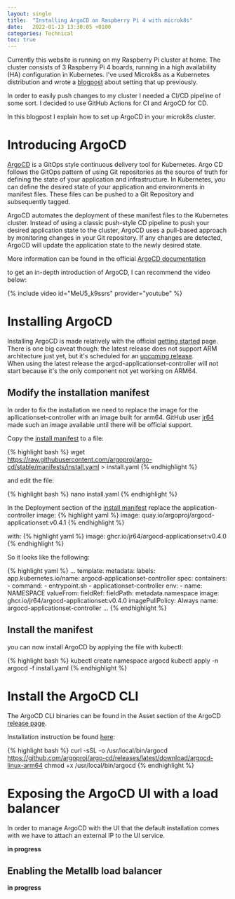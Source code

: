 ```yaml
---
layout: single
title:  "Installing ArgoCD on Raspberry Pi 4 with microk8s"
date:   2022-01-13 13:30:05 +0100
categories: Technical
toc: true
---
```


Currently this website is running on my Raspberry Pi cluster at home.
The cluster consists of 3 Raspberry Pi 4 boards, running in a high availability (HA) configuration in Kubernetes.
I've used Microk8s as a Kubernetes distribution and wrote a [blogpost]() about setting that up previously.

In order to easily push changes to my cluster I needed a CI/CD pipeline of some sort.
I decided to use GitHub Actions for CI and ArgoCD for CD. 

In this blogpost I explain how to set up ArgoCD in your microk8s cluster. 

# Introducing ArgoCD

[ArgoCD](https://argoproj.github.io/cd/) is a GitOps style continuous delivery tool for Kubernetes.
Argo CD follows the GitOps pattern of using Git repositories as the source of truth for defining the state of your application and infrastructure. 
In Kubernetes, you can define the desired state of your application and environments in manifest files.
These files can be pushed to a Git Repository and subsequently tagged.  

ArgoCD automates the deployment of these manifest files to the Kubernetes cluster.
Instead of using a classic push-style CD pipeline to push your desired application state to the cluster, ArgoCD uses a pull-based approach by monitoring changes in your Git repository.
If any changes are detected, ArgoCD will update the application state to the newly desired state.

More information can be found in the official [ArgoCD documentation](https://argo-cd.readthedocs.io/en/stable/)

to get an in-depth introduction of ArgoCD, I can recommend the video below:

{% include video id="MeU5_k9ssrs" provider="youtube" %}


# Installing ArgoCD

Installing ArgoCD is made relatively with the official [getting started](https://argo-cd.readthedocs.io/en/stable/getting_started/) page.
There is one big caveat though: the latest release does not support ARM architecture just yet, but it's scheduled for an [upcoming release](https://blog.argoproj.io/argo-cd-v2-3-release-candidate-a5b8cf11b0d3).  
When using the latest release the argcd-applicationset-controller will not start because it's the only component not yet working on ARM64.

## Modify the installation manifest
In order to fix the installation we need to replace the image for the apllicationset-controller with an image built for arm64.
GitHub user [jr64](https://github.com/argoproj/argo-cd/issues/8394#issuecomment-1046013264) made such an image available until there will be official support.

Copy the [install manifest](https://raw.githubusercontent.com/argoproj/argo-cd/stable/manifests/install.yaml) to a file:

{% highlight bash %}
wget https://raw.githubusercontent.com/argoproj/argo-cd/stable/manifests/install.yaml > install.yaml
{% endhighlight %}

and edit the file:

{% highlight bash %}
nano install.yaml
{% endhighlight %}

In the Deployment section of the [install manifest](https://raw.githubusercontent.com/argoproj/argo-cd/stable/manifests/install.yaml) replace the application-controller image:
{% highlight yaml %}
image: quay.io/argoproj/argocd-applicationset:v0.4.1
{% endhighlight %}

with:
{% highlight yaml %}
image: ghcr.io/jr64/argocd-applicationset:v0.4.0
{% endhighlight %}

So it looks like the following:

{% highlight yaml %}
...
  template:
    metadata:
      labels:
        app.kubernetes.io/name: argocd-applicationset-controller
    spec:
      containers:
      - command:
        - entrypoint.sh
        - applicationset-controller
        env:
        - name: NAMESPACE
          valueFrom:
            fieldRef:
              fieldPath: metadata.namespace
        image: ghcr.io/jr64/argocd-applicationset:v0.4.0
        imagePullPolicy: Always
        name: argocd-applicationset-controller
...
{% endhighlight %}



## Install the manifest

you can now install ArgoCD by applying the file with kubectl:

{% highlight bash %}
kubectl create namespace argocd
kubectl apply -n argocd -f install.yaml
{% endhighlight %}

# Install the ArgoCD CLI
The ArgoCD CLI binaries can be found in the Asset section of the ArgoCD [release page](https://github.com/argoproj/argo-cd/releases/tag/v2.3.3). 

Installation instruction be found [here](https://argo-cd.readthedocs.io/en/stable/cli_installation/):

{% highlight bash %}
curl -sSL -o /usr/local/bin/argocd https://github.com/argoproj/argo-cd/releases/latest/download/argocd-linux-arm64
chmod +x /usr/local/bin/argocd
{% endhighlight %}


# Exposing the ArgoCD UI with a load balancer

In order to manage ArgoCD with the UI that the default installation comes with we have to attach an external IP to the UI service.

**in progress**

## Enabling the Metallb load balancer

**in progress**




